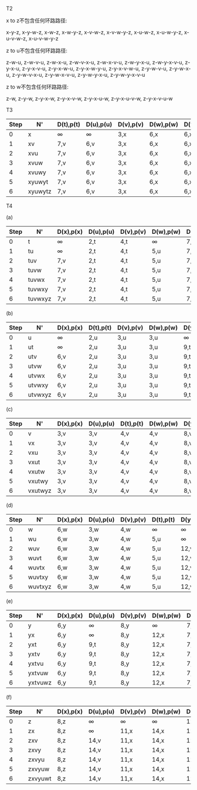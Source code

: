 T2

x to z不包含任何环路路径:

 x-y-z, x-y-w-z, x-w-z, x-w-y-z, x-v-w-z, x-v-w-y-z, x-u-w-z, x-u-w-y-z, x-u-v-w-z, x-u-v-w-y-z 

z to u不包含任何环路路径: 

z-w-u, z-w-v-u, z-w-x-u, z-w-v-x-u, z-w-x-v-u, z-w-y-x-u, z-w-y-x-v-u, z-y-x-u, z-y-x-v-u, z-y-x-w-u, z-y-x-w-y-u, z-y-x-v-w-u, z-y-w-v-u, z-y-w-x-u, z-y-w-v-x-u, z-y-w-x-v-u, z-y-w-y-x-u, z-y-w-y-x-v-u 

z to w不包含任何环路路径: 

z-w, z-y-w, z-y-x-w, z-y-x-v-w, z-y-x-u-w, z-y-x-u-v-w, z-y-x-v-u-w 



T3

| Step | N'      | D(t),p(t) | D(u),p(u) | D(v),p(v) | D(w),p(w) | D(y),p(y) | D(z),p(z) |
| ---- | ------- | --------- | --------- | --------- | --------- | --------- | --------- |
| 0    | x       | ∞         | ∞         | 3,x       | 6,x       | 6,x       | 8,x       |
| 1    | xv      | 7,v       | 6,v       | 3,x       | 6,x       | 6,x       | 8,x       |
| 2    | xvu     | 7,v       | 6,v       | 3,x       | 6,x       | 6,x       | 8,x       |
| 3    | xvuw    | 7,v       | 6,v       | 3,x       | 6,x       | 6,x       | 8,x       |
| 4    | xvuwy   | 7,v       | 6,v       | 3,x       | 6,x       | 6,x       | 8,x       |
| 5    | xyuwyt  | 7,v       | 6,v       | 3,x       | 6,x       | 6,x       | 8,x       |
| 6    | xyuwytz | 7,v       | 6,v       | 3,x       | 6,x       | 6,x       | 8,x       |



T4

(a)

| Step | N'      | D(x),p(x) | D(u),p(u) | D(v),p(v) | D(w),p(w) | D(y),p(y) | D(z),p(z) |
| ---- | ------- | --------- | --------- | --------- | --------- | --------- | --------- |
| 0    | t       | ∞         | 2,t       | 4,t       | ∞         | 7,t       | ∞         |
| 1    | tu      | ∞         | 2,t       | 4,t       | 5,u       | 7,t       | ∞         |
| 2    | tuv     | 7,v       | 2,t       | 4,t       | 5,u       | 7,t       | ∞         |
| 3    | tuvw    | 7,v       | 2,t       | 4,t       | 5,u       | 7,t       | ∞         |
| 4    | tuvwx   | 7,v       | 2,t       | 4,t       | 5,u       | 7,t       | 15,x      |
| 5    | tuvwxy  | 7,v       | 2,t       | 4,t       | 5,u       | 7,t       | 15,x      |
| 6    | tuvwxyz | 7,v       | 2,t       | 4,t       | 5,u       | 7,t       | 15,x      |

(b)

| Step | N'      | D(x),p(x) | D(t),p(t) | D(v),p(v) | D(w),p(w) | D(y),p(y) | D(z),p(z) |
| ---- | ------- | --------- | --------- | --------- | --------- | --------- | --------- |
| 0    | u       | ∞         | 2,u       | 3,u       | 3,u       | ∞         | ∞         |
| 1    | ut      | ∞         | 2,u       | 3,u       | 3,u       | 9,t       | ∞         |
| 2    | utv     | 6,v       | 2,u       | 3,u       | 3,u       | 9,t       | ∞         |
| 3    | utvw    | 6,v       | 2,u       | 3,u       | 3,u       | 9,t       | ∞         |
| 4    | utvwx   | 6,v       | 2,u       | 3,u       | 3,u       | 9,t       | 14,x      |
| 5    | utvwxy  | 6,v       | 2,u       | 3,u       | 3,u       | 9,t       | 14,x      |
| 6    | utvwxyz | 6,v       | 2,u       | 3,u       | 3,u       | 9,t       | 14,x      |

(c)

| Step | N'      | D(x),p(x) | D(u),p(u) | D(t),p(t) | D(w),p(w) | D(y),p(y) | D(z),p(z) |
| ---- | ------- | --------- | --------- | --------- | --------- | --------- | --------- |
| 0    | v       | 3,v       | 3,v       | 4,v       | 4,v       | 8,v       | ∞         |
| 1    | vx      | 3,v       | 3,v       | 4,v       | 4,v       | 8,v       | 11,x      |
| 2    | vxu     | 3,v       | 3,v       | 4,v       | 4,v       | 8,v       | 11,x      |
| 3    | vxut    | 3,v       | 3,v       | 4,v       | 4,v       | 8,v       | 11,x      |
| 4    | vxutw   | 3,v       | 3,v       | 4,v       | 4,v       | 8,v       | 11,x      |
| 5    | vxutwy  | 3,v       | 3,v       | 4,v       | 4,v       | 8,v       | 11,x      |
| 6    | vxutwyz | 3,v       | 3,v       | 4,v       | 4,v       | 8,v       | 11,x      |

(d)

| Step | N'      | D(x),p(x) | D(u),p(u) | D(v),p(v) | D(t),p(t) | D(y),p(y) | D(z),p(z) |
| ---- | ------- | --------- | --------- | --------- | --------- | --------- | --------- |
| 0    | w       | 6,w       | 3,w       | 4,w       | ∞         | ∞         | ∞         |
| 1    | wu      | 6,w       | 3,w       | 4,w       | 5,u       | ∞         | ∞         |
| 2    | wuv     | 6,w       | 3,w       | 4,w       | 5,u       | 12,v      | ∞         |
| 3    | wuvt    | 6,w       | 3,w       | 4,w       | 5,u       | 12,v      | ∞         |
| 4    | wuvtx   | 6,w       | 3,w       | 4,w       | 5,u       | 12,v      | 14,x      |
| 5    | wuvtxy  | 6,w       | 3,w       | 4,w       | 5,u       | 12,v      | 14,x      |
| 6    | wuvtxyz | 6,w       | 3,w       | 4,w       | 5,u       | 12,v      | 14,x      |

(e)

| Step | N'      | D(x),p(x) | D(u),p(u) | D(v),p(v) | D(w),p(w) | D(t),p(t) | D(z),p(z) |
| ---- | ------- | --------- | --------- | --------- | --------- | --------- | --------- |
| 0    | y       | 6,y       | ∞         | 8,y       | ∞         | 7,y       | 12,y      |
| 1    | yx      | 6,y       | ∞         | 8,y       | 12,x      | 7,y       | 12,y      |
| 2    | yxt     | 6,y       | 9,t       | 8,y       | 12,x      | 7,y       | 12,y      |
| 3    | yxtv    | 6,y       | 9,t       | 8,y       | 12,x      | 7,y       | 12,y      |
| 4    | yxtvu   | 6,y       | 9,t       | 8,y       | 12,x      | 7,y       | 12,y      |
| 5    | yxtvuw  | 6,y       | 9,t       | 8,y       | 12,x      | 7,y       | 12,y      |
| 6    | yxtvuwz | 6,y       | 9,t       | 8,y       | 12,x      | 7,y       | 12,y      |

(f)

| Step | N'      | D(x),p(x) | D(u),p(u) | D(v),p(v) | D(w),p(w) | D(y),p(y) | D(t),p(t) |
| ---- | ------- | --------- | --------- | --------- | --------- | --------- | --------- |
| 0    | z       | 8,z       | ∞         | ∞         | ∞         | 12,z      | ∞         |
| 1    | zx      | 8,z       | ∞         | 11,x      | 14,x      | 12,z      | ∞         |
| 2    | zxv     | 8,z       | 14,v      | 11,x      | 14,x      | 12,z      | 15,v      |
| 3    | zxvy    | 8,z       | 14,v      | 11,x      | 14,x      | 12,z      | 15,v      |
| 4    | zxvyu   | 8,z       | 14,v      | 11,x      | 14,x      | 12,z      | 15,v      |
| 5    | zxvyuw  | 8,z       | 14,v      | 11,x      | 14,x      | 12,z      | 15,v      |
| 6    | zxvyuwt | 8,z       | 14,v      | 11,x      | 14,x      | 12,z      | 15,v      |

